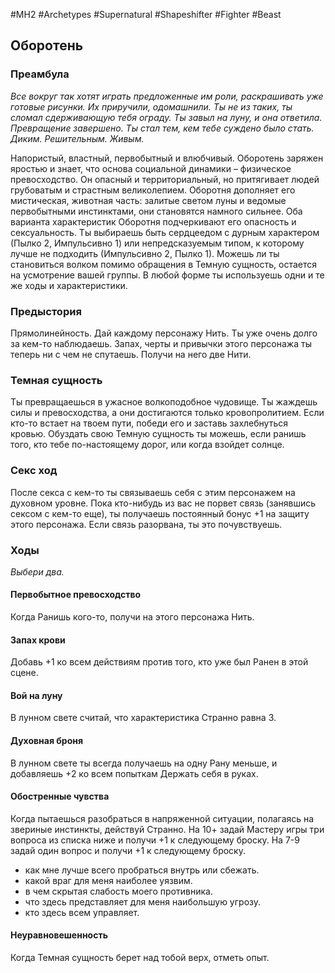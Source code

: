 #MH2 #Archetypes #Supernatural #Shapeshifter #Fighter #Beast 
## **Оборотень**

### **Преамбула**

*Все вокруг так хотят играть предложенные им роли, раскрашивать уже готовые рисунки. Их приручили, одомашнили. Ты не из таких, ты сломал сдерживающую тебя ограду. Ты завыл на луну, и она ответила. 
Превращение завершено. Ты стал тем, кем тебе суждено было стать. Диким. Решительным. Живым.*

Напористый, властный, первобытный и влюбчивый. Оборотень заряжен яростью и знает, что основа социальной динамики – физическое превосходство. Он опасный и территориальный, но притягивает людей грубоватым и страстным великолепием. Оборотня дополняет его мистическая, животная часть: залитые светом луны и ведомые первобытными инстинктами, они становятся намного сильнее. 
Оба варианта характеристик Оборотня подчеркивают его опасность и сексуальность. Ты выбираешь быть сердцеедом с дурным характером (Пылко 2, Импульсивно 1) или непредсказуемым типом, к которому лучше не подходить (Импульсивно 2, Пылко 1). 
Можешь ли ты становиться волком помимо обращения в Темную сущность, остается на усмотрение вашей группы. В любой форме ты используешь одни и те же ходы и характеристики.

### **Предыстория**

Прямолинейность. Дай каждому персонажу Нить.
Ты уже очень долго за кем-то наблюдаешь. Запах, черты и привычки этого персонажа ты теперь ни с чем не спутаешь. Получи на него две Нити.

### **Темная сущность**

Ты превращаешься в ужасное волкоподобное чудовище. Ты жаждешь силы и превосходства, а они достигаются только кровопролитием. Если кто-то встает на твоем пути, победи его и заставь захлебнуться кровью. Обуздать свою Темную сущность ты можешь, если ранишь того, кто тебе по-настоящему дорог, или когда взойдет солнце.

### **Секс ход**

После секса с кем-то ты связываешь себя с этим персонажем на духовном уровне. Пока кто-нибудь из вас не порвет связь (занявшись сексом с кем-то еще), ты получаешь постоянный бонус +1 на защиту этого персонажа. Если связь разорвана, ты это почувствуешь.

### **Ходы**
*Выбери два.*

#### Первобытное превосходство
Когда Ранишь кого-то, получи на этого персонажа Нить. 

#### Запах крови
Добавь +1 ко всем действиям против того, кто уже был Ранен в этой сцене. 

#### Вой на луну
В лунном свете считай, что характеристика Странно равна 3.

#### Духовная броня
В лунном свете ты всегда получаешь на одну Рану меньше, и добавляешь +2 ко всем попыткам Держать себя в руках. 

#### Обостренные чувства
Когда пытаешься разобраться в напряженной ситуации, полагаясь на звериные инстинкты, действуй Странно. На 10+ задай Мастеру игры три вопроса из списка ниже и получи +1 к следующему броску. На 7-9 задай один вопрос и получи +1 к следующему броску. 
- как мне лучше всего пробраться внутрь или сбежать. 
- какой враг для меня наиболее уязвим. 
- в чем скрытая слабость моего противника. 
- что здесь представляет для меня наибольшую угрозу. 
- кто здесь всем управляет. 

#### Неуравновешенность
Когда Темная сущность берет над тобой верх, отметь опыт.
